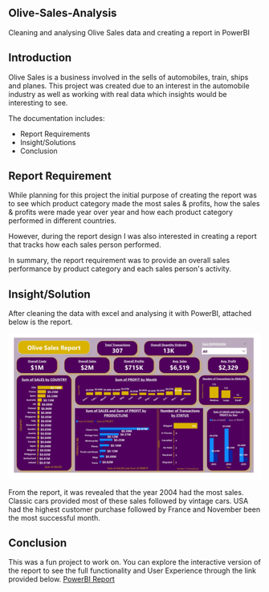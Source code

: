 ## Olive-Sales-Analysis

Cleaning and analysing Olive Sales data and creating a report in PowerBI

## Introduction

Olive Sales is a business involved in the sells of automobiles, train, ships and planes. This project was created due to an interest in the automobile industry as well as working with real data which insights would be interesting to see. 

The documentation includes:
- Report Requirements
- Insight/Solutions
- Conclusion

## Report Requirement
While planning for this project the initial purpose of creating the report was to see which product category made the most sales & profits, how the sales & profits were made year over year and how each product category performed in different countries.

However, during the report design I was also interested in creating a report that tracks how each sales person performed. 

In summary, the report requirement was to provide an overall sales performance by product category and each sales person's activity.

## Insight/Solution
After cleaning the data with excel and analysing it with PowerBI, attached below is the report.

![PowerBI Report](https://raw.githubusercontent.com/DariesMedia/OS_PowerBI_Report/main/OS_PowerBI_Report.jpg)

From the report, it was revealed that the year 2004 had the most sales. Classic cars provided most of these sales followed by vintage cars. USA had the highest customer purchase followed by France and  November been the most successful month.

## Conclusion
This was a fun project to work on. You can explore the interactive version of the report to see the full functionality and User Experience through the link provided below.
[PowerBI Report](https://app.powerbi.com/view?r=eyJrIjoiNjEwYmJhYWMtMzg0Ny00MzIxLWIxODEtMWJlZGE2NGJjNDE3IiwidCI6IjQzZjFiNDVlLTIwODgtNGE4NS05MTE3LWM1ODhiODdiNDQwYSJ9)
